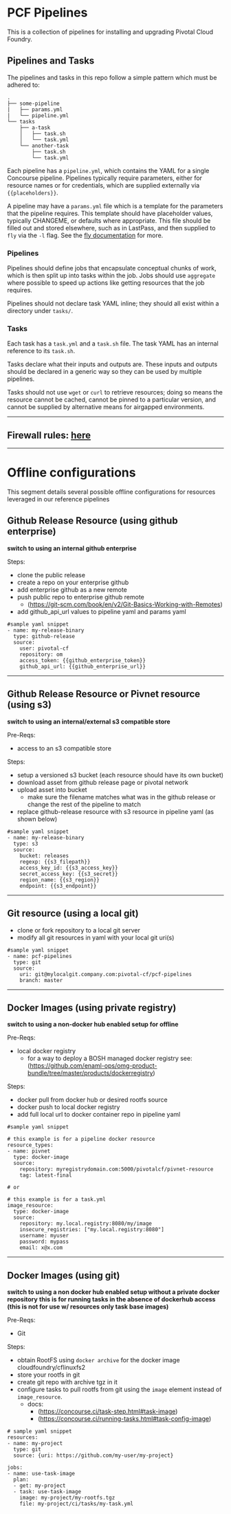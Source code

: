 # PCF Pipelines

This is a collection of pipelines for installing and upgrading Pivotal Cloud Foundry.

## Pipelines and Tasks

The pipelines and tasks in this repo follow a simple pattern which must be adhered to:

```
.
├── some-pipeline
|   ├── params.yml
|   └── pipeline.yml
└── tasks
    ├── a-task
    │   ├── task.sh
    │   └── task.yml
    └── another-task
        ├── task.sh
        └── task.yml
```

Each pipeline has a `pipeline.yml`, which contains the YAML for a single
Concourse pipeline. Pipelines typically require parameters, either for resource
names or for credentials, which are supplied externally via `{{placeholders}}`.

A pipeline may have a `params.yml` file which is a template for the parameters
that the pipeline requires. This template should have placeholder values,
typically CHANGEME, or defaults where appropriate. This file should be filled
out and stored elsewhere, such as in LastPass, and then supplied to `fly` via
the `-l` flag. See the
[fly documentation](http://concourse.ci/fly-set-pipeline.html) for more.

### Pipelines

Pipelines should define jobs that encapsulate conceptual chunks of work, which
is then split up into tasks within the job. Jobs should use `aggregate` where
possible to speed up actions like getting resources that the job requires.

Pipelines should not declare task YAML inline; they should all exist within a
directory under `tasks/`.

### Tasks

Each task has a `task.yml` and a `task.sh` file. The task YAML has an internal
reference to its `task.sh`.

Tasks declare what their inputs and outputs are. These inputs and outputs
should be declared in a generic way so they can be used by multiple pipelines.

Tasks should not use `wget` or `curl` to retrieve resources; doing so means the
resource cannot be cached, cannot be pinned to a particular version, and cannot
be supplied by alternative means for airgapped environments.

---

## Firewall rules: [here](FIREWALL.md "Firewall")

---

# Offline configurations

This segment details several possible offline configurations for resources leveraged in our reference pipelines

## Github Release Resource (using github enterprise)
**switch to using an internal github enterprise**

Steps:
- clone the public release
- create a repo on your enterprise github
- add enterprise github as a new remote
- push public repo to enterprise github remote
	- (https://git-scm.com/book/en/v2/Git-Basics-Working-with-Remotes)
- add github_api_url values to pipeline yaml and params yaml

```
#sample yaml snippet
- name: my-release-binary 
  type: github-release
  source:
    user: pivotal-cf
    repository: om
    access_token: {{github_enterprise_token}}
    github_api_url: {{github_enterprise_url}}

```

---


## Github Release Resource or Pivnet resource (using s3)
**switch to using an internal/external s3 compatible store**

Pre-Reqs:
- access to an s3 compatible store

Steps:
- setup a versioned s3 bucket (each resource should have its own bucket)
- download asset from github release page or pivotal network
- upload asset into bucket 
  - make sure the filename matches what was in the github release or change the rest of the pipeline to match
- replace github-release resource with s3 resource in pipeline yaml (as shown below)

```
#sample yaml snippet
- name: my-release-binary
  type: s3
  source: 
    bucket: releases
    regexp: {{s3_filepath}}
    access_key_id: {{s3_access_key}}
    secret_access_key: {{s3_secret}}
    region_name: {{s3_region}}
    endpoint: {{s3_endpoint}}
```

---

## Git resource (using a local git)
- clone or fork repository to a local git server
- modify all git resources in yaml with your local git uri(s)

``` 
#sample yaml snippet
- name: pcf-pipelines
  type: git
  source:
    uri: git@mylocalgit.company.com:pivotal-cf/pcf-pipelines
    branch: master
```

---

## Docker Images (using private registry)
**switch to using a non-docker hub enabled setup for offline**

Pre-Reqs:
- local docker registry
  - for a way to deploy a BOSH managed docker registry see:
    (https://github.com/enaml-ops/omg-product-bundle/tree/master/products/dockerregistry)

Steps:
- docker pull from docker hub or desired rootfs source
- docker push to local docker registry
- add full local url to docker container repo in pipeline yaml

```
#sample yaml snippet

# this example is for a pipeline docker resource
resource_types:
- name: pivnet
  type: docker-image
  source:
    repository: myregistrydomain.com:5000/pivotalcf/pivnet-resource
    tag: latest-final

# or

# this example is for a task.yml
image_resource:
  type: docker-image
  source:
    repository: my.local.registry:8080/my/image
    insecure_registries: ["my.local.registry:8080"]
    username: myuser
    password: mypass
    email: x@x.com
```

---

## Docker Images (using git)
**switch to using a non docker hub enabled setup without a private docker
repository**
**this is for running tasks in the absence of dockerhub access (this is not for use w/ resources only task base images)**

Pre-Reqs:
- Git

Steps:
- obtain RootFS using `docker archive` for the docker image cloudfoundry/cflinuxfs2
- store your rootfs in git 
- create git repo with archive tgz in it
- configure tasks to pull rootfs from git using the `image` element instead of `image_resource`.
  - docs: 
    - (https://concourse.ci/task-step.html#task-image)
    - (https://concourse.ci/running-tasks.html#task-config-image)

```
# sample yaml snippet
resources:
- name: my-project
  type: git
  source: {uri: https://github.com/my-user/my-project}

jobs:
- name: use-task-image
  plan:
  - get: my-project
  - task: use-task-image
    image: my-project/my-rootfs.tgz 
    file: my-project/ci/tasks/my-task.yml
```
